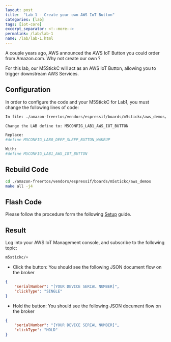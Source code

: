 ```yaml
---
layout: post
title:  "Lab 1 - Create your own AWS IoT Button"
categories: [lab]
tags: [iot-core]
excerpt_separator: <!--more-->
permalink: /lab/lab-1
name: /lab/lab-1.html
---
```


A couple years ago, AWS announced the AWS IoT Button you could order from Amazon.com. Why not create our own ?

For this lab, our M5StickC will act as an AWS IoT Button, allowing you to trigger downstream AWS Services.

<!--more-->

## Configuration
In order to configure the code and your M5StickC for Lab1, you must change the following lines of code:

```bash
In file: ./amazon-freertos/vendors/espressif/boards/m5stickc/aws_demos/application_code/m5stickc_lab_config.h

Change the LAB define to: M5CONFIG_LAB1_AWS_IOT_BUTTON

Replace:
#define M5CONFIG_LAB0_DEEP_SLEEP_BUTTON_WAKEUP

With:
#define M5CONFIG_LAB1_AWS_IOT_BUTTON
```

## Rebuild Code
```bash
cd ./amazon-freertos/vendors/espressif/boards/m5stickc/aws_demos
make all -j4
```

## Flash Code
Please follow the procedure form the following [Setup](./flashing.html) guide.

## Result
Log into your AWS IoT Management console, and subscribe to the following topic:

```bash
m5stickc/+
```

* Click the button: You should see the following JSON document flow on the broker

```json
{
	"serialNumber": "[YOUR DEVICE SERIAL NUMBER]",
	"clickType": "SINGLE"
}
```

* Hold the button: You should see the following JSON document flow on the broker

```json
{
	"serialNumber": "[YOUR DEVICE SERIAL NUMBER]",
	"clickType": "HOLD"
}
```
